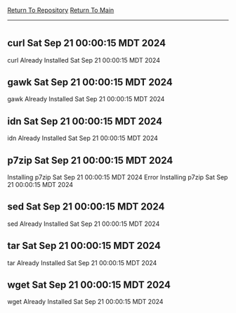 [Return To Repository](https://github.com/DigitalWarrior/piholeparser/)
[Return To Main](https://github.com/DigitalWarrior/piholeparser/blob/master/RecentRunLogs/Mainlog.md)
____________________________________
# 
## curl Sat Sep 21 00:00:15 MDT 2024
curl Already Installed Sat Sep 21 00:00:15 MDT 2024
## gawk Sat Sep 21 00:00:15 MDT 2024
gawk Already Installed Sat Sep 21 00:00:15 MDT 2024
## idn Sat Sep 21 00:00:15 MDT 2024
idn Already Installed Sat Sep 21 00:00:15 MDT 2024
## p7zip Sat Sep 21 00:00:15 MDT 2024
Installing p7zip Sat Sep 21 00:00:15 MDT 2024
Error Installing p7zip Sat Sep 21 00:00:15 MDT 2024
## sed Sat Sep 21 00:00:15 MDT 2024
sed Already Installed Sat Sep 21 00:00:15 MDT 2024
## tar Sat Sep 21 00:00:15 MDT 2024
tar Already Installed Sat Sep 21 00:00:15 MDT 2024
## wget Sat Sep 21 00:00:15 MDT 2024
wget Already Installed Sat Sep 21 00:00:15 MDT 2024
